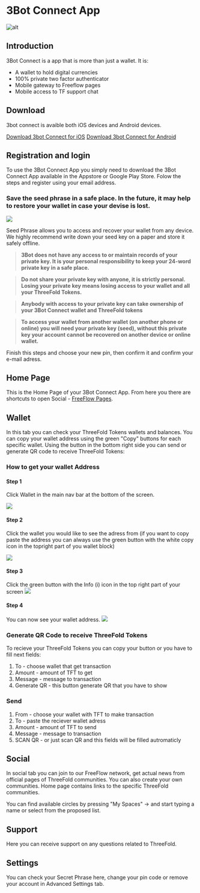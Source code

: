 # 3Bot Connect App

![alt](img/3bot_connect_4screens.jpg)
## Introduction

3Bot Connect is a app that is more than just a wallet. It is:
- A wallet to hold digital currencies
- 100% private two factor authenticator
- Mobile gateway to Freeflow pages
- Mobile access to TF support chat

## Download

3bot connect is avaible both iOS devices and Android devices.

[Download 3bot Connect for iOS](https://apps.apple.com/us/app/3bot-login/id1459845885)
[Download 3bot Connect for Android](https://play.google.com/store/apps/details?id=org.jimber.threebotlogin&hl=en_US)

## Registration and login
  
  To use the 3Bot Connect App you simply need to download the 3Bot Connect App available in the Appstore or Google Play Store. Folow the steps and register using your email address.
 ### Save the seed phrase in a safe place. In the future, it may help to restore your wallet in case your devise is lost.

![](3bot_seed_phrase.jpg)

Seed Phrase allows you to access and recover your wallet from any device. 
We highly recommend write down your seed key on a paper and store it safely offline.

> **3Bot does not have any access to or maintain records of your private key. It is your personal responsibility to keep your 24-word private key in a safe place.**

> **Do not share your private key with anyone, it is strictly personal. Losing your private key means losing access to your wallet and all your ThreeFold Tokens.**

> **Anybody with access to your private key can take ownership of your 3Bot Connect wallet and ThreeFold tokens**

> **To access your wallet from another wallet (on another phone or online) you will need your private key (seed), without this private key your account cannot be recovered on another device or online wallet.**

Finish this steps and choose your new pin, then confirm it and confirm your e-mail adress.

## Home Page

This is the Home Page of your 3Bot Connect App. From here you there are shortcuts to open Social - [FreeFlow Pages](https://freeflowpages.com/).


## Wallet

In this tab you can check your ThreeFold Tokens wallets and balances. You can copy your wallet address using the green "Copy" buttons for each specific wallet. Using the button in the bottom right side you can send or generate QR code to receive ThreeFold Tokens:

### How to get your wallet Address
#### Step 1

Click Wallet in the main nav bar at the bottom of the screen.

![](./img/homescreen_wallet.png)

#### Step 2
Click the wallet you would like to see the adress from (if you want to copy paste the address you can always use the green button with the white copy icon in the topright part of you wallet block)

![](./img/wallet_overview.png)

#### Step 3
Click the green button with the Info (i) icon in the top right part of your screen
![](./img/wallet_details.png)

#### Step 4
You can now see your wallet address.
![](./img/wallet_address.png)

### Generate QR Code to receive ThreeFold Tokens

To recieve your ThreeFold Tokens you can copy your button or you have to fill next fields:

1) To - choose wallet that get transaction
2) Amount - amount of TFT to get
3) Message - message to transaction
4) Generate QR - this button generate QR that you have to show


### Send

1) From - choose your wallet with TFT to make transaction
2) To - paste the reciever wallet adress
3) Amount - amount of TFT to send
4) Message - message to transaction
5) SCAN QR - or just scan QR and this fields will be filled autromaticly

## Social
  
In social tab you can join to our FreeFlow network, get actual news from official pages of ThreeFold communities. You can also create your own communities. Home page contains links to the specific ThreeFold communities. 

You can find available circles by pressing "My Spaces" -> and start typing a name or select from the proposed list.

## Support
Here you can receive support on any questions related to ThreeFold.

## Settings
You can check your Secret Phrase here, change your pin code or remove your account in Advanced Settings tab.
